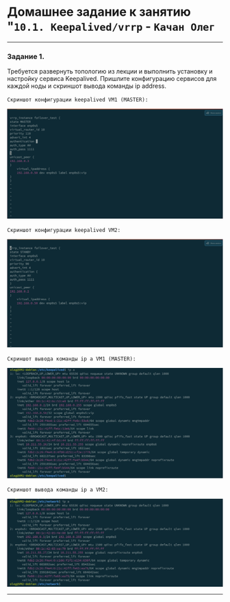 # Домашнее задание к занятию "`10.1. Keepalived/vrrp` - `Качан Олег`

---

### Задание 1.

Требуется развернуть топологию из лекции и выполнить установку и настройку сервиса Keepalived.
Пришлите конфигурацию сервисов для каждой ноды и скриншот вывода команды ip address.

`Скриншот конфигурации keepalived VM1 (MASTER):`

![alt text](https://github.com/otuzi/10-01-hw/blob/main/img/image1.png)

`Скриншот конфигурации keepalived VM2:`

![alt text](https://github.com/otuzi/10-01-hw/blob/main/img/image2.png)

`Скриншот вывода команды ip a VM1 (MASTER):`

![alt text](https://github.com/otuzi/10-01-hw/blob/main/img/image3.png)

`Скриншот вывода команды ip a VM2:`

![alt text](https://github.com/otuzi/10-01-hw/blob/main/img/image4.png)

---

